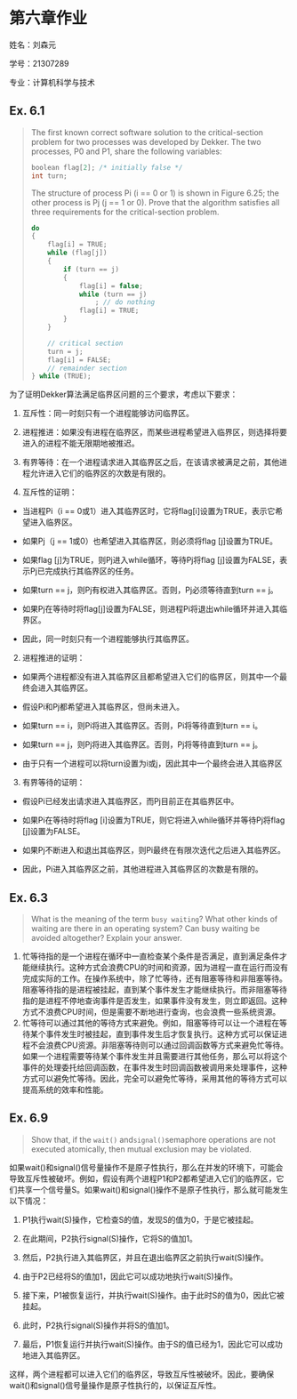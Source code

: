 # 第六章作业

姓名：刘森元

学号：21307289

专业：计算机科学与技术



## Ex. 6.1

> The first known correct software solution to the critical-section problem for two processes was developed by Dekker. The two processes, P0 and P1, share the following variables:
>
> ```c++
> boolean flag[2]; /* initially false */
> int turn;
> ```
>
> The structure of process Pi (i == 0 or 1) is shown in Figure 6.25; the other process is Pj (j == 1 or 0). Prove that the algorithm satisfies all three requirements for the critical-section problem.
>
> ```c++
> do
> {
>     flag[i] = TRUE;
>     while (flag[j])
>     {
>         if (turn == j)
>         {
>             flag[i] = false;
>             while (turn == j)
>                 ; // do nothing
>             flag[i] = TRUE;
>         }
>     }
> 
>     // critical section
>     turn = j;
>     flag[i] = FALSE;
>     // remainder section
> } while (TRUE);
> ```
>

为了证明Dekker算法满足临界区问题的三个要求，考虑以下要求：
1. 互斥性：同一时刻只有一个进程能够访问临界区。
2. 进程推进：如果没有进程在临界区，而某些进程希望进入临界区，则选择将要进入的进程不能无限期地被推迟。
3. 有界等待：在一个进程请求进入其临界区之后，在该请求被满足之前，其他进程允许进入它们的临界区的次数是有限的。


1. 互斥性的证明：
- 当进程Pi（i == 0或1）进入其临界区时，它将flag[i]设置为TRUE，表示它希望进入临界区。

- 如果Pj（j == 1或0）也希望进入其临界区，则必须将flag [j]设置为TRUE。

- 如果flag [j]为TRUE，则Pj进入while循环，等待Pj将flag [j]设置为FALSE，表示Pj已完成执行其临界区的任务。

- 如果turn == j，则Pj有权进入其临界区。否则，Pj必须等待直到turn == j。

- 如果Pj在等待时将flag[j]设置为FALSE，则进程Pi将退出while循环并进入其临界区。

- 因此，同一时刻只有一个进程能够执行其临界区。

2. 进程推进的证明：

- 如果两个进程都没有进入其临界区且都希望进入它们的临界区，则其中一个最终会进入其临界区。

- 假设Pi和Pj都希望进入其临界区，但尚未进入。

- 如果turn == i，则Pi将进入其临界区。否则，Pi将等待直到turn == i。

- 如果turn == j，则Pj将进入其临界区。否则，Pj将等待直到turn == j。

- 由于只有一个进程可以将turn设置为i或j，因此其中一个最终会进入其临界区


3. 有界等待的证明：

- 假设Pi已经发出请求进入其临界区，而Pj目前正在其临界区中。

- 如果Pi在等待时将flag [i]设置为TRUE，则它将进入while循环并等待Pj将flag [j]设置为FALSE。

- 如果Pj不断进入和退出其临界区，则Pi最终在有限次迭代之后进入其临界区。

- 因此，Pi进入其临界区之前，其他进程进入其临界区的次数是有限的。





## Ex. 6.3

> What is the meaning of the term `busy waiting`? What other kinds of waiting are there in an operating system? Can busy waiting be avoided altogether? Explain your answer.



1. 忙等待指的是一个进程在循环中一直检查某个条件是否满足，直到满足条件才能继续执行。这种方式会浪费CPU的时间和资源，因为进程一直在运行而没有完成实际的工作。在操作系统中，除了忙等待，还有阻塞等待和非阻塞等待。阻塞等待指的是进程被挂起，直到某个事件发生才能继续执行。而非阻塞等待指的是进程不停地查询事件是否发生，如果事件没有发生，则立即返回。这种方式不浪费CPU时间，但是需要不断地进行查询，也会浪费一些系统资源。
2. 忙等待可以通过其他的等待方式来避免。例如，阻塞等待可以让一个进程在等待某个事件发生时被挂起，直到事件发生后才恢复执行。这种方式可以保证进程不会浪费CPU资源。非阻塞等待则可以通过回调函数等方式来避免忙等待。如果一个进程需要等待某个事件发生并且需要进行其他任务，那么可以将这个事件的处理委托给回调函数，在事件发生时回调函数被调用来处理事件，这种方式可以避免忙等待。因此，完全可以避免忙等待，采用其他的等待方式可以提高系统的效率和性能。

## Ex. 6.9

> Show that, if the `wait()` and`signal()`semaphore operations are not executed atomically, then mutual exclusion may be violated.

如果wait()和signal()信号量操作不是原子性执行，那么在并发的环境下，可能会导致互斥性被破坏。例如，假设有两个进程P1和P2都希望进入它们的临界区，它们共享一个信号量S。如果wait()和signal()操作不是原子性执行，那么就可能发生以下情况：
1. P1执行wait(S)操作，它检查S的值，发现S的值为0，于是它被挂起。

2. 在此期间，P2执行signal(S)操作，它将S的值加1。

3. 然后，P2执行进入其临界区，并且在退出临界区之前执行wait(S)操作。

4. 由于P2已经将S的值加1，因此它可以成功地执行wait(S)操作。

5. 接下来，P1被恢复运行，并执行wait(S)操作。由于此时S的值为0，因此它被挂起。

6. 此时，P2执行signal(S)操作并将S的值加1。

7. 最后，P1恢复运行并执行wait(S)操作。由于S的值已经为1，因此它可以成功地进入其临界区。

这样，两个进程都可以进入它们的临界区，导致互斥性被破坏。因此，要确保wait()和signal()信号量操作是原子性执行的，以保证互斥性。
